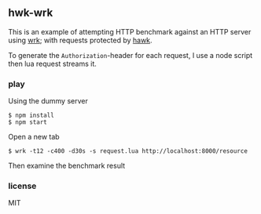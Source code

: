 ## hwk-wrk

This is an example of attempting HTTP benchmark against an HTTP server using [wrk](https://github.com/wg/wrk); 
with requests protected by [hawk](https://github.com/hueniverse/hawk).

To generate the `Authorization`-header for each request, I use a node script then lua request streams it.

### play

Using the dummy server

```
$ npm install
$ npm start
```

Open a new tab

```
$ wrk -t12 -c400 -d30s -s request.lua http://localhost:8000/resource
```

Then examine the benchmark result

### license

MIT
